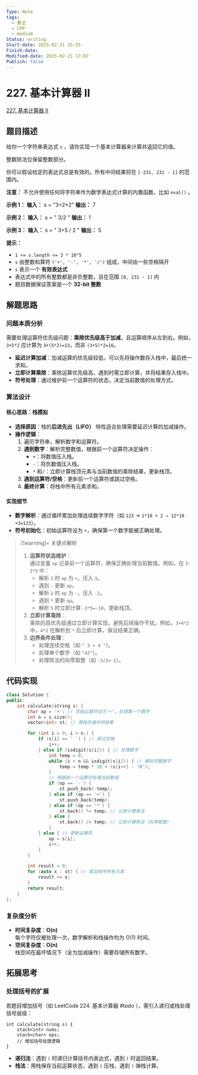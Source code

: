 ```yaml
---
Type: Note
tags:
  - 算法
  - CPP
  - medium
Status: writing
Start-date: 2025-02-21 15:55
Finish-date: 
Modified-date: 2025-02-21 17:07
Publish: false
---
```



# 227. 基本计算器 II
[227. 基本计算器 II](https://leetcode.cn/problems/basic-calculator-ii/)

## 题目描述
给你一个字符串表达式 `s` ，请你实现一个基本计算器来计算并返回它的值。

整数除法仅保留整数部分。

你可以假设给定的表达式总是有效的。所有中间结果将在 `[-231, 231 - 1]` 的范围内。

**注意：** 不允许使用任何将字符串作为数学表达式计算的内置函数，比如 `eval()` 。

**示例 1：**
**输入：** s = "3+2*2"
**输出：** 7

**示例 2：**
**输入：** s = " 3/2 "
**输出：** 1

**示例 3：**
**输入：** s = " 3+5 / 2 "
**输出：** 5


**提示：**
- `1 <= s.length <= 3 * 10^5`
- `s` 由整数和算符 `('+', '-', '*', '/')` 组成，中间由一些空格隔开
- `s` 表示一个 **有效表达式**
- 表达式中的所有整数都是非负整数，且在范围 `[0, 231 - 1]` 内
- 题目数据保证答案是一个 **32-bit 整数**

## 解题思路

### 问题本质分析

需要处理运算符优先级问题：**乘除优先级高于加减**，且运算顺序从左到右。例如，`3+5*2` 应计算为 `3+(5*2)=13`，而非 `(3+5)*2=16`。

- **延迟计算加减**：加减运算的优先级较低，可以先将操作数存入栈中，最后统一求和。
- **立即计算乘除**：乘除运算优先级高，遇到时需立即计算，并将结果存入栈中。
- **符号处理**：通过维护前一个运算符的状态，决定当前数值的处理方式。



### 算法设计

#### 核心思路：栈模拟

- **选择原因**：栈的**后进先出（LIFO）** 特性适合处理需要延迟计算的加减操作。
- **操作逻辑**：
    1. 遍历字符串，解析数字和运算符。
    2. **遇到数字**：解析完整数值，根据前一个运算符决定操作：
        - `+`：将数值压入栈。
        - `-`：将负数值压入栈。
        - `*` 和`/`：立即计算栈顶元素与当前数值的乘除结果，更新栈顶。
    3. **遇到运算符/空格**：更新前一个运算符或跳过空格。
    4. **最终计算**：将栈中所有元素求和。

#### 实现细节
- **数字解析**：通过循环累加处理连续数字字符（如 `123` → `1*10 + 2 → 12*10 +3=123`）。
- **符号初始化**：初始运算符设为 `+`，确保第一个数字能被正确处理。


> [!warning]+ 关键点解析
> 1. **运算符状态维护**：  
>     通过变量 `op` 记录前一个运算符，确保正确处理当前数值。例如，在 `3-2*5` 中：
>     - 解析 `3` 时 `op` 为 `+`，压入 `3`。
>     - 遇到 `-` 更新 `op`。
>     - 解析 `2` 时 `op` 为 `-`，压入 `-2`。
>     - 遇到 `*` 更新 `op`。
>     - 解析 `5` 时立即计算 `-2*5=-10`，更新栈顶。
> 2. **立即计算乘除**：  
>     乘除的高优先级通过立即计算实现，避免后续操作干扰。例如，`3+4*2` 中，`4*2` 在解析到 `*` 后立即计算，保证结果正确。
> 3. **边界条件处理**：
>     - 处理连续空格（如 `" 3 + 4 "`）。
>     - 处理单个数字（如 `"42"`）。
>     - 处理除法的向零取整（如 `-3/2=-1`）。




## 代码实现

```cpp
class Solution {
public:
    int calculate(string s) {
        char op = '+'; // 初始运算符设为'+'，处理第一个数字
        int n = s.size();
        vector<int> st; // 用栈存储中间结果

        for (int i = 0; i < n;) {
            if (s[i] == ' ') { // 跳过空格
                i++;
            } else if (isdigit(s[i])) { // 处理数字
                int temp = 0;
                while (i < n && isdigit(s[i])) { // 解析完整数字
                    temp = temp * 10 + (s[i++] - '0');
                }
                // 根据前一个运算符处理当前数值
                if (op == '-') {
                    st.push_back(-temp);
                } else if (op == '+') {
                    st.push_back(temp);
                } else if (op == '*') {
                    st.back() *= temp; // 立即计算乘法
                } else {
                    st.back() /= temp; // 立即计算除法（向零取整）
                }
            } else { // 更新运算符
                op = s[i];
                i++;
            }
        }

        int result = 0;
        for (auto x : st) { // 累加栈中所有元素
            result += x;
        }
        return result;
    }
};
```


### 复杂度分析
- **时间复杂度**：**O(n)**  
    每个字符仅被处理一次，数字解析和栈操作均为 O(1) 时间。
- **空间复杂度**：**O(n)**  
    栈空间在最坏情况下（全为加减操作）需要存储所有数字。



## 拓展思考

### 处理括号的扩展

若题目增加括号（如 LeetCode 224. 基本计算器 #todo ），需引入递归或栈处理括号层级：

```
int calculate(string s) {
    stack<int> nums;
    stack<char> ops;
    // 增加括号处理逻辑
}
```

- **递归法**：遇到 `(` 时递归计算括号内表达式，遇到 `)` 时返回结果。
- **栈法**：用栈保存当前运算状态，遇到 `(` 压栈，遇到 `)` 弹栈计算。


